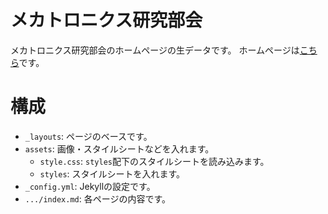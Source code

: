 # メカトロニクス研究部会

メカトロニクス研究部会のホームページの生データです。 ホームページは[こちら](https://mecha-natori.github.io)です。

# 構成

- `_layouts`: ページのベースです。
- `assets`: 画像・スタイルシートなどを入れます。
  - `style.css`: `styles`配下のスタイルシートを読み込みます。
  - `styles`: スタイルシートを入れます。
- `_config.yml`: Jekyllの設定です。
- `.../index.md`: 各ページの内容です。

